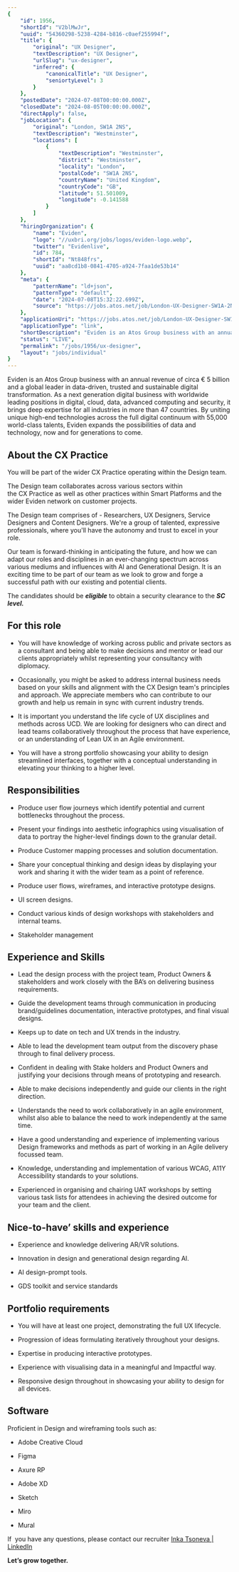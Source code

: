 ```yaml
---
{
	"id": 1956,
	"shortId": "V2blMwJr",
	"uuid": "54360298-5238-4284-b816-c0aef255994f",
	"title": {
		"original": "UX Designer",
		"textDescription": "UX Designer",
		"urlSlug": "ux-designer",
		"inferred": {
			"canonicalTitle": "UX Designer",
			"seniortyLevel": 3
		}
	},
	"postedDate": "2024-07-08T00:00:00.000Z",
	"closedDate": "2024-08-05T00:00:00.000Z",
	"directApply": false,
	"jobLocation": {
		"original": "London, SW1A 2NS",
		"textDescription": "Westminster",
		"locations": [
			{
				"textDescription": "Westminster",
				"district": "Westminster",
				"locality": "London",
				"postalCode": "SW1A 2NS",
				"countryName": "United Kingdom",
				"countryCode": "GB",
				"latitude": 51.501009,
				"longitude": -0.141588
			}
		]
	},
	"hiringOrganization": {
		"name": "Eviden",
		"logo": "//uxbri.org/jobs/logos/eviden-logo.webp",
		"twitter": "Evidenlive",
		"id": 784,
		"shortId": "Nt848frs",
		"uuid": "aa8cd1b8-0841-4705-a924-7faa1de53b14"
	},
	"meta": {
		"patternName": "ld+json",
		"patternType": "default",
		"date": "2024-07-08T15:32:22.699Z",
		"source": "https://jobs.atos.net/job/London-UX-Designer-SW1A-2NS/1091597501/?sponsored=ppc"
	},
	"applicationUri": "https://jobs.atos.net/job/London-UX-Designer-SW1A-2NS/1091597501/?sponsored=ppc",
	"applicationType": "link",
	"shortDescription": "Eviden is an Atos Group business with an annual revenue of circa 5 billion and a global leader in data-driven-, trusted and sustainable digital transformation. As a next generation digital business",
	"status": "LIVE",
	"permalink": "/jobs/1956/ux-designer",
	"layout": "jobs/individual"
}
---
```

<p>Eviden is an Atos Group business with an annual revenue of circa € 5 billion and a global leader in data-driven, trusted and sustainable digital transformation. As a next generation digital business with worldwide leading positions in digital, cloud, data, advanced computing and security, it brings deep expertise for all industries in more than 47 countries. By uniting unique high-end technologies across the full digital continuum with 55,000 world-class talents, Eviden expands the possibilities of data and technology, now and for generations to come.</p><h2>About the CX Practice&nbsp;</h2><p>You will be part of the wider CX Practice operating within the Design team.</p><p>The Design team collaborates across various sectors within the&nbsp;CX&nbsp;Practice&nbsp;as well as other practices&nbsp;within Smart Platforms and the wider&nbsp;Eviden network on customer projects.&nbsp;&nbsp;</p><p>The Design team comprises of - Researchers, UX Designers, Service Designers and Content Designers. We're a group of talented, expressive professionals, where you'll have the autonomy and trust to excel in your role.</p><p>Our team is forward-thinking in anticipating the future, and how we can adapt our roles and disciplines in an ever-changing spectrum across various mediums and influences with AI and Generational Design. It is an exciting time to be part of our team as we look to grow and forge a successful path with our existing and potential clients.&nbsp;&nbsp;</p><p>The candidates should be <strong><em>eligible</em></strong> to obtain a security clearance to the <strong><em>SC level.</em></strong></p><h2>For this role</h2><ul><li><p>You will have knowledge of working across public and private sectors as a consultant and being able to make decisions and mentor or lead our clients appropriately whilst representing your consultancy with diplomacy.&nbsp;</p></li><li><p>Occasionally, you might be asked to address internal business needs based on your skills and alignment with the CX Design team's principles and approach. We appreciate members who can contribute to our growth and help us remain in sync with current industry trends.</p></li><li><p>It is important you understand the life cycle of UX disciplines and methods across UCD. We are looking for designers who can direct and lead teams collaboratively throughout the process that have experience, or an understanding of Lean UX in an Agile environment.</p></li><li><p>You will have a strong portfolio showcasing your ability to design streamlined interfaces, together with a conceptual understanding in elevating your thinking to a higher level.</p></li></ul><h2>Responsibilities</h2><ul><li><p>Produce user flow journeys which identify potential and current bottlenecks throughout the process.</p></li><li><p>Present your findings into aesthetic infographics using visualisation of data to portray the higher-level findings down to the granular detail.</p></li><li><p>Produce Customer mapping processes and solution documentation.</p></li><li><p>Share your conceptual thinking and design ideas by displaying your work and sharing it with the wider team as a point of reference.</p></li><li><p>Produce user flows, wireframes, and interactive prototype designs.</p></li><li><p>UI screen designs.</p></li><li><p>Conduct various kinds of design workshops with stakeholders and internal teams.</p></li><li><p>Stakeholder management</p></li></ul><h2>Experience and Skills</h2><ul><li><p>Lead the design process with the project team, Product Owners &amp; stakeholders and work closely with the BA’s on delivering business requirements.</p></li><li><p>Guide the development teams through communication in producing brand/guidelines documentation, interactive prototypes, and final visual designs.</p></li><li><p>Keeps up to date on tech and UX trends in the industry.</p></li><li><p>Able to lead the development team output from the discovery phase through to final delivery process.</p></li><li><p>Confident in dealing with Stake holders and Product Owners and justifying your decisions through means of prototyping and research.</p></li><li><p>Able to make decisions independently and guide our clients in the right direction.</p></li><li><p>Understands the need to work collaboratively in an agile environment, whilst also able to balance the need to work independently at the same time.</p></li><li><p>Have a good understanding and experience of implementing various Design frameworks and methods as part of working in an Agile delivery focussed team.</p></li><li><p>Knowledge, understanding and implementation of various WCAG, A11Y Accessibility standards to your solutions.</p></li><li><p>Experienced in organising and chairing UAT workshops by setting various task lists for attendees in achieving the desired outcome for your team and the client.</p></li></ul><h2>Nice-to-have’ skills and experience</h2><ul><li><p>Experience and knowledge delivering AR/VR solutions.</p></li><li><p>Innovation in design and generational design regarding AI.</p></li><li><p>AI design-prompt tools.</p></li><li><p>GDS toolkit and service standards</p></li></ul><h2>Portfolio requirements</h2><ul><li><p>You will have at least one project, demonstrating the full UX lifecycle.</p></li><li><p>Progression of ideas formulating iteratively throughout your designs.</p></li><li><p>Expertise in producing interactive prototypes.</p></li><li><p>Experience with visualising data in a meaningful and Impactful way.</p></li><li><p>Responsive design throughout in showcasing your ability to design for all devices.</p></li></ul><h2>Software</h2><p>Proficient in Design and wireframing tools such as:</p><ul><li><p>Adobe Creative Cloud</p></li><li><p>Figma</p></li><li><p>Axure RP</p></li><li><p>Adobe XD</p></li><li><p>Sketch</p></li><li><p>Miro</p></li><li><p>Mural</p></li></ul><p>If&nbsp; you have any questions, please contact our recruiter&nbsp;<a target="_blank" rel="noopener noreferrer nofollow" href="https://www.linkedin.com/in/inka-tsoneva-9b52139b/">Inka Tsoneva | LinkedIn</a></p><p><strong>Let’s grow together.</strong></p>
